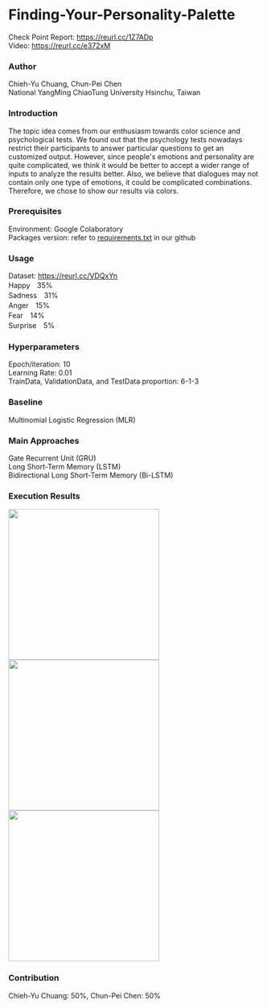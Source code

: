 # Finding-Your-Personality-Palette
Check Point Report: https://reurl.cc/1Z7ADp  
Video: https://reurl.cc/e372xM
### Author
Chieh-Yu Chuang, Chun-Pei Chen  
National YangMing ChiaoTung University Hsinchu, Taiwan
### Introduction
The topic idea comes from our enthusiasm towards color science and psychological tests. We found out that the psychology tests nowadays restrict their participants to answer particular questions to get an customized output. However, since people's emotions and personality are quite complicated, we think it would be better to accept a wider range of inputs to analyze the results better. Also, we believe that dialogues may not contain only one type of emotions, it could be complicated combinations. Therefore, we chose to show our results via colors.

### Prerequisites
Environment: Google Colaboratory  
Packages version: refer to [requirements.txt](https://github.com/chiehyyu/Finding-Your-Personality-Palette/blob/main/requirement.txt) in our github
### Usage
Dataset: https://reurl.cc/VDQxYn  
Happy　35%  
Sadness　31%  
Anger　15%  
Fear　14%  
Surprise　5%  
### Hyperparameters
Epoch/iteration: 10  
Learning Rate: 0.01  
TrainData, ValidationData, and TestData proportion: 6-1-3  
### Baseline
Multinomial Logistic Regression (MLR)

### Main Approaches
Gate Recurrent Unit (GRU)  
Long Short-Term Memory (LSTM)  
Bidirectional Long Short-Term Memory (Bi-LSTM)

### Execution Results  
<img src="https://github.com/chiehyyu/Finding-Your-Personality-Palette/blob/main/results/Accuracy_Compare.png" width="300">  <img src="https://github.com/chiehyyu/Finding-Your-Personality-Palette/blob/main/results/Running_Time_Compare.png" width="300">  <img src="https://github.com/chiehyyu/Finding-Your-Personality-Palette/blob/main/results/Learning_Rate_Compare.png" width="300">

### Contribution
Chieh-Yu Chuang: 50%, Chun-Pei Chen: 50%
